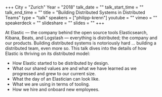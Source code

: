 +++
City = "Zurich"
Year = "2018"
talk_date = ""
talk_start_time = ""
talk_end_time = ""
title = "Building Distributed Systems in Distributed Teams"
type = "talk"
speakers = ["philipp-krenn"]
youtube = ""
vimeo = ""
speakerdeck = ""
slideshare = ""
slides = ""
+++

At Elastic — the company behind the open source tools Elasticsearch, Kibana, Beats, and 
Logstash — everything is distributed; the company and our products. Building distributed 
systems is notoriously hard … building a distributed team, even more so. This talk dives 
into the details of how Elastic is thriving on its distributed model:

- How Elastic started to be distributed by design.
- What our shared values are and what we have learned as we progressed and grew to our current size.
- What the day of an Elastician can look like.
- What we are using in terms of tooling.
- How we hire and onboard new employees.
